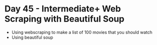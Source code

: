 # Day 45 - Intermediate+ Web Scraping with Beautiful Soup

- Using webscraping to make a list of 100 movies that you should watch
- Using beautiful soup

